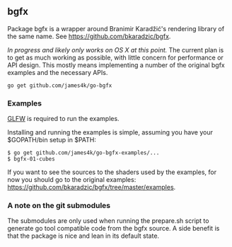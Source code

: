 ## bgfx

Package bgfx is a wrapper around Branimir Karadžić's rendering library
of the same name. See <https://github.com/bkaradzic/bgfx>.

_In progress and likely only works on OS X at this point._ The current
plan is to get as much working as possible, with little concern for
performance or API design. This mostly means implementing a number of
the original bgfx examples and the necessary APIs.

`go get github.com/james4k/go-bgfx`

### Examples

[GLFW](http://www.glfw.org/) is required to run the examples.

Installing and running the examples is simple, assuming you have your
$GOPATH/bin setup in $PATH:

```
$ go get github.com/james4k/go-bgfx-examples/...
$ bgfx-01-cubes
```

If you want to see the sources to the shaders used by the examples, for
now you should go to the original examples:
<https://github.com/bkaradzic/bgfx/tree/master/examples>.

### A note on the git submodules

The submodules are only used when running the prepare.sh script to
generate go tool compatible code from the bgfx source. A side benefit is
that the package is nice and lean in its default state.
